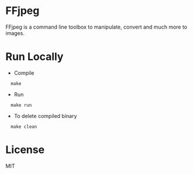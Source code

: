 # FFjpeg

FFjpeg is a command line toolbox to manipulate, convert and much more to images.

# Run Locally

- Compile

```
  make
```

- Run

```
  make run
```

- To delete compiled binary

```
  make clean
```

# License

MIT
